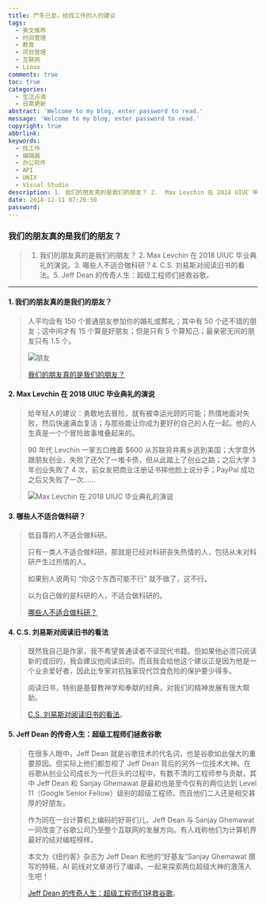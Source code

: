 ```yaml
---
title: 严冬已至，给找工作的人的建议
tags:
  - 美文推荐
  - 时间管理
  - 教育
  - 项目管理
  - 互联网
  - Linux
comments: true
toc: true
categories:
  - 生活点滴
  - 日常更新
abstract: 'Welcome to my blog, enter password to read.'
message: 'Welcome to my blog, enter password to read.'
copyright: true
abbrlink: 
keywords:
  - 找工作
  - 编辑器
  - 办公软件
  - API
  - UNIX
  - Visual Studio
description: 1. 我们的朋友真的是我们的朋友？ 2.  Max Levchin 在 2018 UIUC 毕业典礼的演说。3. 哪些人不适合做科研？4. C.S. 刘易斯对阅读旧书的看法。5. Jeff Dean 的传奇人生：超级工程师们拯救谷歌。
date: 2018-12-11 07:20:50
password:
---
```

<script type="text/javascript" src="/js/src/bai.js"></script>

### 我们的朋友真的是我们的朋友？
>  1. 我们的朋友真的是我们的朋友？ 2.  Max Levchin 在 2018 UIUC 毕业典礼的演说。3. 哪些人不适合做科研？4. C.S. 刘易斯对阅读旧书的看法。5. Jeff Dean 的传奇人生：超级工程师们拯救谷歌。

---
#### 1. 我们的朋友真的是我们的朋友？
> 人平均会有 150 个普通朋友参加你的婚礼或葬礼；其中有 50 个还不错的朋友；这中间才有 15 个算是好朋友；但是只有 5 个算知己；最亲密无间的朋友只有 1.5 个。
>
> ![朋友](https://ws2.sinaimg.cn/large/006tNbRwgy1fy2gxmvce3j30eu08cmxb.jpg)
>
> [我们的朋友真的是我们的朋友？](https://www.nytimes.com/2018/05/12/style/who-are-my-real-friends.html)

#### 2. Max Levchin 在 2018 UIUC 毕业典礼的演说
> 给年轻人的建议：勇敢地去冒险，就有被幸运光顾的可能；热情地面对失败，然后快速满血复活；与那些能让你成为更好的自己的人在一起。他的人生真是一个个冒险故事堆叠起来的。
> 
> 90 年代 Levchin 一家五口拽着 $600 从苏联背井离乡逃到美国；大学意外跟朋友创业，失败了还欠了一堆卡债，但从此踏上了创业之路；之后大学 3 年创业失败了 4 次，前女友把商业注册证书摔他脸上说分手；PayPal 成功之后又失败了一次……
>
> ![Max Levchin 在 2018 UIUC 毕业典礼的演说](http://max.levch.in/post/173877932118/uiuc-2018-commencement-address)

#### 3. 哪些人不适合做科研？
> 低自尊的人不适合做科研。
>
> 只有一类人不适合做科研，那就是已经对科研丧失热情的人，包括从未对科研产生过热情的人。
>
> 如果别人说两句 “你这个东西可能不行” 就不做了，这不行。
>
> 以为自己做的是科研的人，不适合做科研的。
>
> [哪些人不适合做科研？](https://www.zhihu.com/question/286852301)

#### 4. C.S. 刘易斯对阅读旧书的看法
> 既然我自己是作家，我不希望普通读者不读现代书籍。但如果他必须只阅读新的或旧的，我会建议他阅读旧的。而且我会给他这个建议正是因为他是一个业余爱好者，因此比专家对抗独家现代饮食危险的保护要少得多。
>
> 阅读旧书，特别是基督教神学和奉献的经典，对我们的精神发展有很大帮助。
>
> [C.S. 刘易斯对阅读旧书的看法](https://reasonabletheology.org/cs-lewis-on-reading-old-books/)。

#### 5. Jeff Dean 的传奇人生：超级工程师们拯救谷歌
>  在很多人眼中，Jeff Dean 就是谷歌技术的代名词，也是谷歌如此强大的重要原因。但实际上他们都忽视了 Jeff Dean 背后的另外一位技术大神。在谷歌从创业公司成长为一代巨头的过程中，有数不清的工程师参与贡献，其中 Jeff Dean 和 Sanjay Ghemawat 是最初也是至今仅有的两位达到 Level 11（Google Senior Fellow）级别的超级工程师，而且他们二人还是相交甚厚的好朋友。
>  
>  作为同在一台计算机上编码的好哥们儿，Jeff Dean 与 Sanjay Ghemawat 一同改变了谷歌公司乃至整个互联网的发展方向。有人戏称他们为计算机界最好的结对编程榜样。
>  
>  本文为《纽约客》杂志为 Jeff Dean 和他的“好基友”Sanjay Ghemawat 撰写的特稿，AI 前线对文章进行了编译。一起来探索两位超级大神的激荡人生吧！
>
> [Jeff Dean 的传奇人生：超级工程师们拯救谷歌](https://infoq.cn/article/rAJiubRpi9xSl_LEhI2N)。




